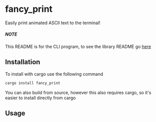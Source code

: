 # fancy_print

Easily print animated ASCII text to the terminal!

##### NOTE 

This README is for the CLI program, to see the library README go [here](https://docs.rs/fancy_print/0.1.0/fancy_print/)

## Installation

To install with cargo use the following command


```bash
cargo install fancy_print
```

You can also build from source, however this also requires cargo, so it's easier 
to install directly from cargo

## Usage
